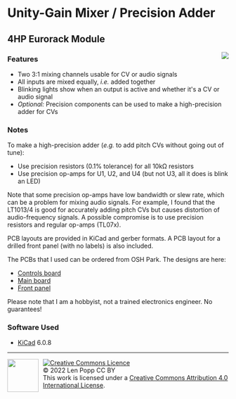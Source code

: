 # Unity-Gain Mixer / Precision Adder

## 4HP Eurorack Module

<img src="title.jpg" style="float:right">

### Features
- Two 3:1 mixing channels usable for CV or audio signals
- All inputs are mixed equally, _i.e._ added together
- Blinking lights show when an output is active and whether it's a CV or audio signal
- _Optional:_ Precision components can be used to make a high-precision adder for CVs

### Notes
To make a high-precision adder (_e.g._ to add pitch CVs without going out of tune):
- Use precision resistors (0.1% tolerance) for all 10kΩ resistors
- Use precision op-amps for U1, U2, and U4 (but not U3, all it does is blink an LED)

Note that some precision op-amps have low bandwidth or slew rate, which can be a problem for mixing audio signals. For example, I found that the LT1013/4 is good for accurately adding pitch CVs but causes distortion of audio-frequency signals. A possible compromise is to use precision resistors and regular op-amps (TL07x).

PCB layouts are provided in KiCad and gerber formats. A PCB layout for a drilled front panel (with no labels) is also included.

The PCBs that I used can be ordered from OSH Park. The designs are here:
- [Controls board](https://oshpark.com/shared_projects/eqKM6fyu)
- [Main board](https://oshpark.com/shared_projects/4ohHbdpn)
- [Front panel](https://oshpark.com/shared_projects/z20NA99Y)

Please note that I am a hobbyist, not a trained electronics engineer. No guarantees!

### Software Used

* [KiCad](https://www.kicad.org/) 6.0.8

<hr /><div><div style="float:left; padding-right:10px;"><img src="https://i0.wp.com/www.oshwa.org/wp-content/uploads/2014/03/oshw-logo-100-px.png" width=71 height=75 /></div><div style="xfloat:left; padding-left:10px;"><a rel="license" href="http://creativecommons.org/licenses/by/4.0/"><img alt="Creative Commons Licence" style="border-width:0;" src="https://i.creativecommons.org/l/by/4.0/88x31.png" /></a><br />© 2022 Len Popp CC BY<br />This work is licensed under a <a rel="license" href="http://creativecommons.org/licenses/by/4.0/">Creative Commons Attribution 4.0 International License</a>.</div></div>